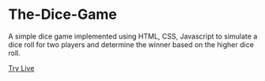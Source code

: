 # The-Dice-Game
A simple dice game implemented using HTML, CSS, Javascript to simulate a dice roll for two players and determine the winner based on the higher dice roll.



[Try Live](https://noor2560.github.io/The-Dice-Game/)
